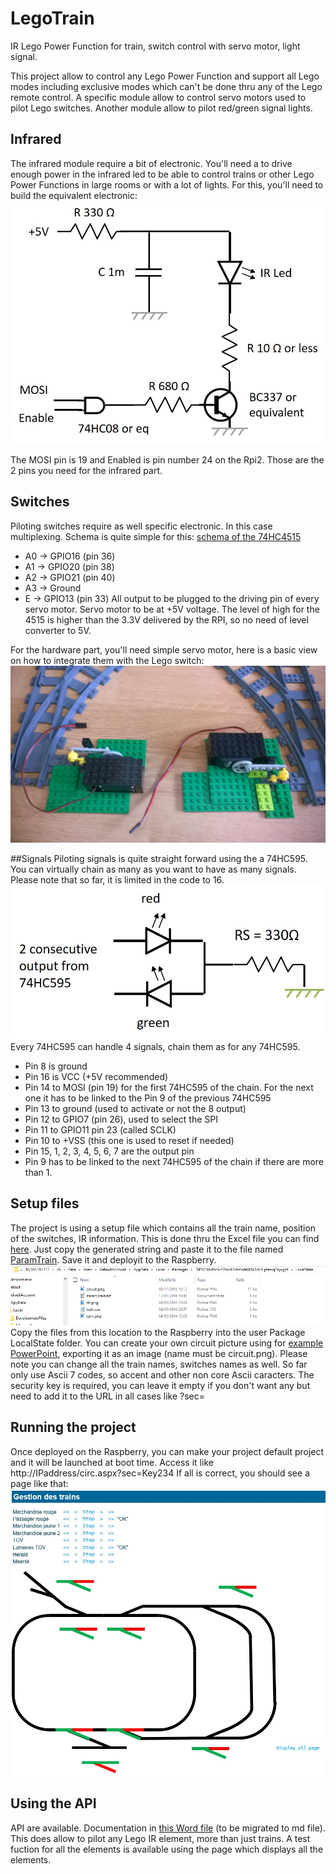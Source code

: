 # LegoTrain
IR Lego Power Function for train, switch control with servo motor, light signal. 

This project allow to control any Lego Power Function and support all Lego modes including exclusive modes which can't be done thru any of the Lego remote control. 
A specific module allow to control servo motors used to pilot Lego switches. Another module allow to pilot red/green signal lights.

## Infrared
The infrared module require a bit of electronic. You'll need a to drive enough power in the infrared led to be able to control trains or other Lego Power Functions in large rooms or with a lot of lights.
For this, you'll need to build the equivalent electronic:
![Electronic for Infrared](/Assets/infrared.jpg)

The MOSI pin is 19 and Enabled is pin number 24 on the Rpi2. Those are the 2 pins you need for the infrared part.

## Switches
Piloting switches require as well specific electronic. In this case multiplexing. Schema is quite simple for this:
[schema of the 74HC4515](/http://www.nxp.com/documents/data_sheet/74HC_HCT4515_CNV.pdf)
* A0 -> GPIO16 (pin 36)
* A1 -> GPIO20 (pin 38)
* A2 -> GPIO21 (pin 40)
* A3 -> Ground
* E -> GPIO13 (pin 33)
All output to be plugged to the driving pin of every servo motor. Servo motor to be at +5V voltage. The level of high for the 4515 is higher than the 3.3V delivered by the RPI, so no need of level converter to 5V.

For the hardware part, you'll need simple servo motor, here is a basic view on how to integrate them with the Lego switch:
![Servo motor integration](/Assets/switches.jpg)

##Signals
Piloting signals is quite straight forward using the a 74HC595. You can virtually chain as many as you want to have as many signals.
Please note that so far, it is limited in the code to 16. 
![Electronic for signals](/Assets/signal.jpg)
Every 74HC595 can handle 4 signals, chain them as for any 74HC595.
* Pin 8 is ground
* Pin 16 is VCC (+5V recommended)
* Pin 14 to MOSI (pin 19) for the first 74HC595 of the chain. For the next one it has to be linked to the Pin 9 of the previous 74HC595
* Pin 13 to ground (used to activate or not the 8 output)
* Pin 12 to GPIO7 (pin 26), used to select the SPI
* Pin 11 to GPIO11 pin 23 (called SCLK)
* Pin 10 to +VSS (this one is used to reset if needed)
* Pin 15, 1, 2, 3, 4, 5, 6, 7 are the output pin
* Pin 9 has to be linked to the next 74HC595 of the chain if there are more than 1.

## Setup files
The project is using a setup file which contains all the train name, position of the switches, IR information. This is done thru the Excel file you can find [here](/Docs/Creating%20setup%20file.xlsx).
Just copy the generated string and paste it to the file named [ParamTrain](/To%20deploy%20on%20device/ParamTrain.txt). Save it and deployit to the Raspberry.
![File to copy](/Assets/file_to_copy.png)
Copy the files from this location to the Raspberry into the user Package LocalState folder.
You can create your own circuit picture using for [example PowerPoint](/Docs/Creating%20the%20circuit%20file.pptx), exporting it as an image (name must be circuit.png).
Please note you can change all the train names, switches names as well. So far only use Ascii 7 codes, so accent and other non core Ascii caracters.
The security key is required, you can leave it empty if you don't want any but need to add it to the URL in all cases like ?sec=

## Running the project
Once deployed on the Raspberry, you can make your project default project and it will be launched at boot time.
Access it like http://IPaddress/circ.aspx?sec=Key234
If all is correct, you should see a page like that:
![Train](/Assets/train.jpg)

## Using the API
API are available. Documentation in [this Word file](/Docs/Lego%20Infrared%20documentation.docx) (to be migrated to md file). This does allow to pilot any Lego IR element, more than just trains. A test fuction for all the elements is available using the page which displays all the elements.